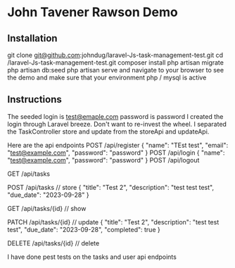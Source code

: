 # John Tavener Rawson Demo

## Installation

git clone git@github.com:johndug/laravel-Js-task-management-test.git
cd /laravel-Js-task-management-test.git
composer install
php artisan migrate
php artisan db:seed
php artisan serve and navigate to your browser to see the demo
and make sure that your environment php / mysql is active

## Instructions

The seeded login is test@emaple.com password is password
I created the login through Laravel breeze. Don't want to re-invest the wheel. I separated the TaskController store and update from the storeApi and updateApi.

Here are the api endpoints
POST /api/register
{
"name": "TEst test",
"email": "test@example.com",
"password": "password"
}
POST /api/login
{
"name": "test@example.com",
"password": "password"
}
POST /api/logout

GET /api/tasks

POST /api/tasks // store
{
"title": "Test 2",
"description": "test test test",
"due_date": "2023-09-28"
}

GET /api/tasks/{id} // show

PATCH /api/tasks/{id} // update
{
"title": "Test 2",
"description": "test test test",
"due_date": "2023-09-28",
"completed": true
}

DELETE /api/tasks/{id} // delete

I have done pest tests on the tasks and user api endpoints
